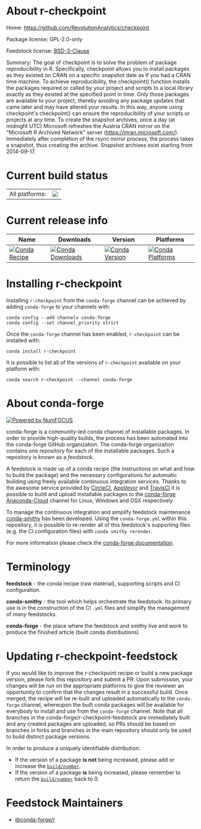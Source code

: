 About r-checkpoint
==================

Home: https://github.com/RevolutionAnalytics/checkpoint

Package license: GPL-2.0-only

Feedstock license: [BSD-3-Clause](https://github.com/conda-forge/r-checkpoint-feedstock/blob/master/LICENSE.txt)

Summary: The goal of checkpoint is to solve the problem of package reproducibility in R. Specifically, checkpoint allows you to install packages as they existed on CRAN on a specific snapshot date as if you had a CRAN time machine. To achieve reproducibility, the checkpoint() function installs the packages required or called by your project and scripts to a local library exactly as they existed at the specified point in time. Only those packages are available to your project, thereby avoiding any package updates that came later and may have altered your results. In this way, anyone using checkpoint's checkpoint() can ensure the reproducibility of your scripts or projects at any time. To create the snapshot archives, once a day (at midnight UTC) Microsoft refreshes the Austria CRAN mirror on the "Microsoft R Archived Network" server (<https://mran.microsoft.com/>). Immediately after completion of the rsync mirror process, the process takes a snapshot, thus creating the archive. Snapshot archives exist starting from 2014-09-17.

Current build status
====================


<table><tr><td>All platforms:</td>
    <td>
      <a href="https://dev.azure.com/conda-forge/feedstock-builds/_build/latest?definitionId=4184&branchName=master">
        <img src="https://dev.azure.com/conda-forge/feedstock-builds/_apis/build/status/r-checkpoint-feedstock?branchName=master">
      </a>
    </td>
  </tr>
</table>

Current release info
====================

| Name | Downloads | Version | Platforms |
| --- | --- | --- | --- |
| [![Conda Recipe](https://img.shields.io/badge/recipe-r--checkpoint-green.svg)](https://anaconda.org/conda-forge/r-checkpoint) | [![Conda Downloads](https://img.shields.io/conda/dn/conda-forge/r-checkpoint.svg)](https://anaconda.org/conda-forge/r-checkpoint) | [![Conda Version](https://img.shields.io/conda/vn/conda-forge/r-checkpoint.svg)](https://anaconda.org/conda-forge/r-checkpoint) | [![Conda Platforms](https://img.shields.io/conda/pn/conda-forge/r-checkpoint.svg)](https://anaconda.org/conda-forge/r-checkpoint) |

Installing r-checkpoint
=======================

Installing `r-checkpoint` from the `conda-forge` channel can be achieved by adding `conda-forge` to your channels with:

```
conda config --add channels conda-forge
conda config --set channel_priority strict
```

Once the `conda-forge` channel has been enabled, `r-checkpoint` can be installed with:

```
conda install r-checkpoint
```

It is possible to list all of the versions of `r-checkpoint` available on your platform with:

```
conda search r-checkpoint --channel conda-forge
```


About conda-forge
=================

[![Powered by NumFOCUS](https://img.shields.io/badge/powered%20by-NumFOCUS-orange.svg?style=flat&colorA=E1523D&colorB=007D8A)](http://numfocus.org)

conda-forge is a community-led conda channel of installable packages.
In order to provide high-quality builds, the process has been automated into the
conda-forge GitHub organization. The conda-forge organization contains one repository
for each of the installable packages. Such a repository is known as a *feedstock*.

A feedstock is made up of a conda recipe (the instructions on what and how to build
the package) and the necessary configurations for automatic building using freely
available continuous integration services. Thanks to the awesome service provided by
[CircleCI](https://circleci.com/), [AppVeyor](https://www.appveyor.com/)
and [TravisCI](https://travis-ci.com/) it is possible to build and upload installable
packages to the [conda-forge](https://anaconda.org/conda-forge)
[Anaconda-Cloud](https://anaconda.org/) channel for Linux, Windows and OSX respectively.

To manage the continuous integration and simplify feedstock maintenance
[conda-smithy](https://github.com/conda-forge/conda-smithy) has been developed.
Using the ``conda-forge.yml`` within this repository, it is possible to re-render all of
this feedstock's supporting files (e.g. the CI configuration files) with ``conda smithy rerender``.

For more information please check the [conda-forge documentation](https://conda-forge.org/docs/).

Terminology
===========

**feedstock** - the conda recipe (raw material), supporting scripts and CI configuration.

**conda-smithy** - the tool which helps orchestrate the feedstock.
                   Its primary use is in the construction of the CI ``.yml`` files
                   and simplify the management of *many* feedstocks.

**conda-forge** - the place where the feedstock and smithy live and work to
                  produce the finished article (built conda distributions)


Updating r-checkpoint-feedstock
===============================

If you would like to improve the r-checkpoint recipe or build a new
package version, please fork this repository and submit a PR. Upon submission,
your changes will be run on the appropriate platforms to give the reviewer an
opportunity to confirm that the changes result in a successful build. Once
merged, the recipe will be re-built and uploaded automatically to the
`conda-forge` channel, whereupon the built conda packages will be available for
everybody to install and use from the `conda-forge` channel.
Note that all branches in the conda-forge/r-checkpoint-feedstock are
immediately built and any created packages are uploaded, so PRs should be based
on branches in forks and branches in the main repository should only be used to
build distinct package versions.

In order to produce a uniquely identifiable distribution:
 * If the version of a package **is not** being increased, please add or increase
   the [``build/number``](https://docs.conda.io/projects/conda-build/en/latest/resources/define-metadata.html#build-number-and-string).
 * If the version of a package **is** being increased, please remember to return
   the [``build/number``](https://docs.conda.io/projects/conda-build/en/latest/resources/define-metadata.html#build-number-and-string)
   back to 0.

Feedstock Maintainers
=====================

* [@conda-forge/r](https://github.com/conda-forge/r/)

